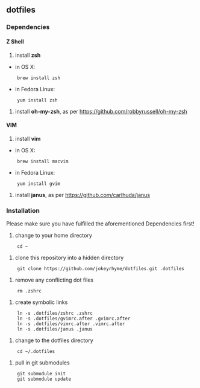 ## dotfiles

### Dependencies

#### Z Shell

1. install **zsh**

  * in OS X:

```
    brew install zsh
```

  * in Fedora Linux:

```
    yum install zsh
```

1. install **oh-my-zsh**, as per https://github.com/robbyrussell/oh-my-zsh

#### VIM

1. install **vim**

  * in OS X:

```
    brew install macvim
```

* in Fedora Linux:

```
    yum install gvim
```

1. install **janus**, as per https://github.com/carlhuda/janus

### Installation

Please make sure you have fulfilled the aforementioned Dependencies
first!

1. change to your home directory

```
    cd ~
```

1. clone this repository into a hidden directory

```
    git clone https://github.com/jokeyrhyme/dotfiles.git .dotfiles
```

1. remove any conflicting dot files

```
    rm .zshrc
```

1. create symbolic links

```
    ln -s .dotfiles/zshrc .zshrc
    ln -s .dotfiles/gvimrc.after .gvimrc.after
    ln -s .dotfiles/vimrc.after .vimrc.after
    ln -s .dotfiles/janus .janus
```

1. change to the dotfiles directory

```
    cd ~/.dotfiles
```

1. pull in git submodules

```
    git submodule init
    git submodule update
```
